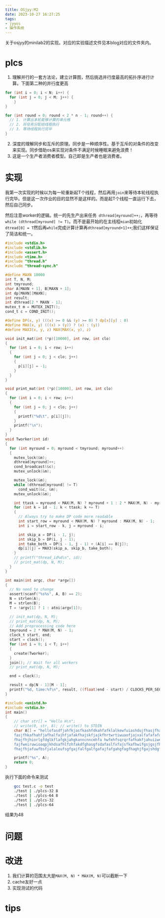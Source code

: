```yaml
---
title: OSjyy:M2
date: 2023-10-27 16:27:25
tags:
- jyyos
- 操作系统
---
```

关于osjyy的minilab2的实现。对应的实验描述文件见本blog对应的文件夹内。
<!-- more -->

# plcs
1. 理解并行的一套方法论，建立计算图，然后挑选并行度最高的拓扑序进行计算。下面第二种的并行度更高
```c the-fisrt-type-topology-order.c
for (int i = 0; i < N; i++) {
  for (int j = 0; j < M; j++) {
    }
}
```
```c the-second-type-topology-order.c
for (int round = 0; round < 2 * n - 1; round++) {
  // 1. 计算出本轮能够计算的单元格
  // 2. 将任务分配给线程执行
  // 3. 等待线程执行完毕
}
```

2. 深度的理解同步和互斥的原理。同步是一种顺序性。基于互斥的对条件的改变来实现。同步借助os来实现对条件不满足时候睡眠来避免浪费！
3. 这是一个生产者消费者模型。自己即是生产者也是消费者。

# 实现
我第一次实现的时候以为每一轮重新起T个线程，然后再用`join`来等待本轮线程执行完毕。但是这一次作业的目的显然不是这样的。而是起T个线程一直运行下去，然后自己同步。

然后注意worker的逻辑。统一的先生产出来任务` dthread[myround]++;`，再等待`while (dthread[myround] != T)`。而不是最开始的在主线程`mian`初始化`dtread[0] = T`然后再`while`完成计算计算再`dthread[myround+1]++`;我们这样保证了简洁和统一。

```c plcs.c
#include <stdio.h>
#include <stdlib.h>
#include <assert.h>
#include <time.h>
#include "thread.h"
#include "thread-sync.h"

#define MAXN 10000
int T, N, M;
int tmyround;
char A[MAXN + 1], B[MAXN + 1];
int dp[MAXN][MAXN];
int result;
int dthread[2 * MAXN - 1];
mutex_t m = MUTEX_INIT();
cond_t c = COND_INIT();

#define DP(x, y) (((x) >= 0 && (y) >= 0) ? dp[x][y] : 0)
#define MAX(x, y) (((x) > (y)) ? (x) : (y))
#define MAX3(x, y, z) MAX(MAX(x, y), z)

void init_mat(int (*p)[10000], int row, int clo)
{
  for (int i = 0; i < row; i++)
  {
    for (int j = 0; j < clo; j++)
    {
      p[i][j] = -1;
    }
  }
}

void print_mat(int (*p)[10000], int row, int clo)
{
  for (int i = 0; i < row; i++)
  {
    for (int j = 0; j < clo; j++)
    {
      printf("%d\t", p[i][j]);
    }
    printf("\n");
  }
}
void Tworker(int id)
{
  for (int myround = 0; myround < tmyround; myround++)
  {
    mutex_lock(&m);
    dthread[myround]++;
    cond_broadcast(&c);
    mutex_unlock(&m);

    mutex_lock(&m);
    while (dthread[myround] != T)
      cond_wait(&c, &m);
    mutex_unlock(&m);

    int ttask = myround < MAX(M, N) ? myround + 1 : 2 * MAX(M, N) - myround - 1;
    for (int k = id - 1; k < ttask; k += T)
    {
      // Always try to make DP code more readable
      int start_row = myround < MAX(M, N) ? myround : MAX(M, N) - 1;
      int i = start_row - k, j = myround - i;

      int skip_a = DP(i - 1, j);
      int skip_b = DP(i, j - 1);
      int take_both = DP(i - 1, j - 1) + (A[i] == B[j]);
      dp[i][j] = MAX3(skip_a, skip_b, take_both);
    }
    // printf("thread_id%d\n", id);
    // print_mat(dp, N, M);
  }
}

int main(int argc, char *argv[])
{
  // No need to change
  assert(scanf("%s%s", A, B) == 2);
  N = strlen(A);
  M = strlen(B);
  T = !argv[1] ? 1 : atoi(argv[1]);

  // init_mat(dp, N, M);
  // print_mat(dp, N, M);
  // Add preprocessing code here
  tmyround = 2 * MAX(M, N) - 1;
  clock_t start, end;
  start = clock();
  for (int i = 0; i < T; i++)
  {
    create(Tworker);
  }
  join(); // Wait for all workers
  // print_mat(dp, N, M);

  end = clock();

  result = dp[N - 1][M - 1];
  printf("%d, time:%f\n", result, ((float)end - start) / CLOCKS_PER_SEC);
}
```

```c test.c
#include <unistd.h>
#include <stdio.h>
int main()
{
    // char str[] = "Hello H\n";
    // write(0, str, 8); // write() to STDIN
    char A[] = "hellofasdfjahfkjasfkashfdkahfafklalkewfuiashdujfhasjfhalkfhafhafajhfjfhajfjahfjafhjhfjahfjh\
    fasjfhkafhahfjafhalfajhfjafakfhajskfjajkfhrtwrtiwuaofjajxalfafafafdasfdafdasfsafsgtjhjkuyyireydgdsgdsgdsgsdjghjg\
    fhajfhjhiorlgfdglkflafgkjahgkanncnncmhfa hwfehfsqrqrfafhakfjahuiiwefhsjghfusuieuriutirtashfjhgjgalfjoythfdjakdjka\
    fajfweiruwioaqpjkhdsafhlfzhfakdfghasgfsdafaslfxfajsfkafhwifgsjgsjfhsjhfjsjskfahkfhakfhgjsagsalajhfdqihsdfahkjafhakfh\
    fhajfhjafuwfbsfjalaleufsgfgajfalfgalfgafajfafgahgfagfhaghjfgajshdgfahgfhafgwufhsdkjfhakjfhajfhajhffafhakasfgafgasfhdshfaj"; // 48

    printf("%s", A);
    return 0;
}
```
执行下面的命令来测试
```bash
	gcc test.c -o test
	./test | ./plcs-32 8
	./test | ./plcs-64 8
    ./test | ./plcs-32
	./test | ./plcs-64
```
结果为48

# 问题

# 改进
1. 我们计算的范围太大是`MAX(M, N) * MAX(M, N)`可以截断一下
2. cache友好一点
3. 实现测试的代码


# tips